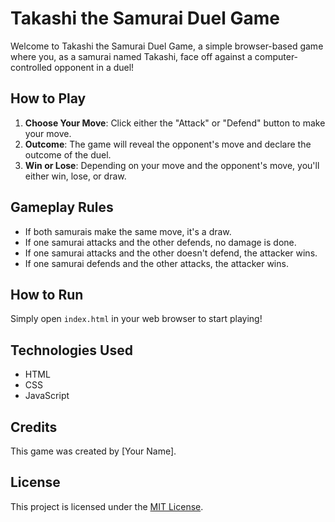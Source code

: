 # Takashi the Samurai Duel Game

Welcome to Takashi the Samurai Duel Game, a simple browser-based game where you, as a samurai named Takashi, face off against a computer-controlled opponent in a duel!

## How to Play

1. **Choose Your Move**: Click either the "Attack" or "Defend" button to make your move.
2. **Outcome**: The game will reveal the opponent's move and declare the outcome of the duel.
3. **Win or Lose**: Depending on your move and the opponent's move, you'll either win, lose, or draw.

## Gameplay Rules

- If both samurais make the same move, it's a draw.
- If one samurai attacks and the other defends, no damage is done.
- If one samurai attacks and the other doesn't defend, the attacker wins.
- If one samurai defends and the other attacks, the attacker wins.

## How to Run

Simply open `index.html` in your web browser to start playing!

## Technologies Used

- HTML
- CSS
- JavaScript

## Credits

This game was created by [Your Name].

## License

This project is licensed under the [MIT License](LICENSE).
